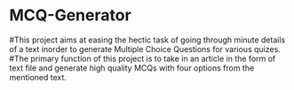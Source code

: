 # MCQ-Generator

#This project aims at easing the hectic task of going through minute details of a text inorder to generate Multiple Choice Questions for various quizes. 
#The primary function of this project is to take in an article in the form of text file and generate high quality MCQs with four options from the mentioned text.
